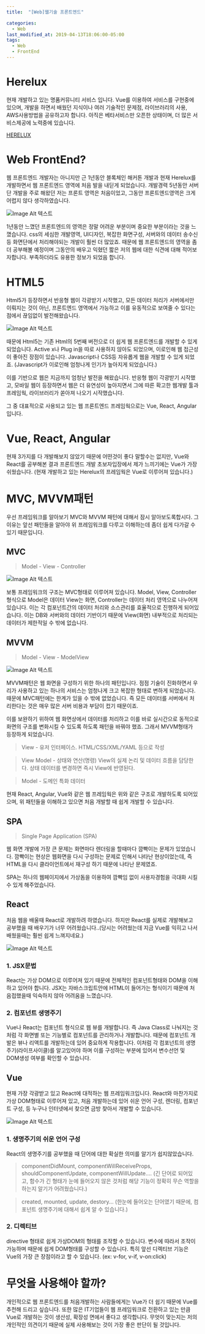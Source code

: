 ```yaml
---
title:  "[Web]웹기술 프론트엔드"

categories:
  - Web
last_modified_at: 2019-04-13T18:06:00-05:00
tags:
  - Web
  - FrontEnd
---
```


# Herelux
현재 개발하고 있는 명품커뮤니티 서비스 입니다. Vue를 이용하여 서비스를 구현중에 있으며, 개발을 하면서 배웠던 지식이나 여러 기술적인 문제점, 라이브러리의 사용, AWS사용방법을 공유하고자 합니다.
아직은 베타서비스만 오픈한 상태이며, 더 많은 서비스제공에 노력중에 있습니다.

[HERELUX](http://www.herelux.com)

# Web FrontEnd?
웹 프론트엔드 개발자는 아니지만 근 1년동안 블록체인 해커톤 개발과 현재 Herelux를 개발하면서 웹 프론트엔드 영역에 처음 발을 내딛게 되었습니다.
개발경력 5년동안 서버단 개발을 주로 해왔던 저는 프론트 영역은 처음이었고, 그동안 프론트엔드영역은 크게 어렵지 않다 생각하였습니다.

![Image Alt 텍스트](/assets/img/frontend.png)

1년동안 느꼈던 프론트엔드의 영역은 정말 어려운 부분이며 중요한 부분이라는 것을 느꼈습니다. css의 세심한 개발영역, UI디자인, 복잡한 화면구성, 서버와의 데이터 송수신 등 화면단에서 처리해야되는 개발이 훨씬 더 많았죠.
때문에 웹 프론트엔드의 영역을 좀 더 공부해볼 예정이며 그동안의 배우고 익혔던 짧은 저의 웹에 대한 식견에 대해 적어보자합니다. 부족하더라도 유용한 정보가 되었음 합니다.

# HTML5
Html5가 등장하면서 반응형 웹이 각광받기 시작했고, 모든 데이터 처리가 서버에서만 이뤄지는 것이 아닌, 프론트엔드 영역에서 가능하고 이를 유동적으로 보여줄 수 있다는 점에서 끊임없이 발전해왔습니다.

![Image Alt 텍스트](/assets/img/html5.jpg)

때문에 Html5는 기존 Html의 5번째 버전으로 더 쉽게 웹 프론트엔드를 개발할 수 있게 되었습니다. Active x나 Plug in을 따로 사용하지 않아도 되었으며, 이로인해 웹 접근성이 좋아진 장점이 있습니다. Javascript나 CSS등 자유롭게 웹을 개발할 수 있게 되었죠. (Javascript가 이로인해 엄청나게 인기가 높아지게 되었습니다.)

이를 기반으로 웹은 지금까지 엄청난 발전을 해왔습니다. 반응형 웹이 각광받기 시작했고, 모바일 웹이 등장하면서 웹은 더 유연성이 높아지면서 그에 따른 확고한 웹개발 툴과 프레임웍, 라이브러리가 쏟아져 나오기 시작했습니다.

그 중 대표적으로 사용되고 있는 웹 프론트엔드 프레임웍으로는 Vue, React, Angular입니다.

# Vue, React, Angular
현재 3가지를 다 개발해보지 않았기 때문에 어떤것이 좋다 말할수는 없지만, Vue와 React를 공부해본 결과 프론트엔드 개발 초보자입장에서 제가 느끼기에는 Vue가 가장 쉬웠습니다. (현재 개발하고 있는 Herelux의 프레임웍은 Vue로 이루어져 있습니다.)

# MVC, MVVM패턴
우선 프레임워크를 알아보기 MVC와 MVVM 패턴에 대해서 잠시 알아보도록합시다. 그 이유는 앞선 패턴들을 알아야 위 프레임워크를 다루고 이해하는데 좀더 쉽게 다가갈 수 있기 때문입니다.

## MVC
> Model - View -  Controller

![Image Alt 텍스트](/assets/img/MVC.jpeg)

보통 프레임워크의 구조는 MVC형태로 이루어져 있습니다. Model, View, Controller 형식으로 Model은 데이터 View는 화면, Controller는 데이터 처리 영역으로 나누어져 있습니다. 이는 각 컴포넌트간의 데이터 처리와 소스관리를 효율적으로 진행하게 되어있습니다. 이는 DB와 서버와의 데이터 기반이기 때문에 View(화면) 내부적으로 처리되는 데이터가 제한적일 수 밖에 없습니다.

## MVVM
> Model - View - ModelView

![Image Alt 텍스트](/assets/img/MVVM패턴.png)

MVVM패턴은 웹 화면을 구성하기 위한 하나의 패턴입니다. 점점 기술이 진화하면서 우리가 사용하고 있는 하나의 서비스는 엄청나게 크고 복잡한 형태로 변하게 되었습니다. 때문에 MVC패턴에는 한계가 있을 수 밖에 없었습니다. 즉 모든 데이터를 서버에서 처리한다는 것은 매우 많은 서버 비용과 부담이 컸기 때문이죠.

이를 보완하기 위하여 웹 화면상에서 데이터를 처리하고 이를 바로 실시간으로 동적으로 화면의 구조를 변화시킬 수 있도록 하도록 패턴을 바꿔야 했죠.
그래서 MVVM형태가 등장하게 되었습니다.

> View - 유저 인터페이스. HTML/CSS/XML/YAML 등으로 작성

> View Model - 상태와 연산(명령) View의 실제 논리 및 데이터 흐름을 담당한다. 상태 데이터를 변경하면 즉시 View에 반영된다.

> Model - 도메인 특화 데이터

현재 React, Angular, Vue와 같은 웹 프레임웍은 위와 같은 구조로 개발하도록 되어있으며, 위 패턴들을 이해하고 있으면 처음 개발할 때 쉽게 개발할 수 있습니다.

## SPA
> Single Page Application (SPA)

웹 화면 개발에 가장 큰 문제는 화면마다 렌더링을 할때마다 깜빡이는 문제가 있었습니다. 깜빡이는 현상은 웹화면을 다시 구성하는 문제로 인해서 나타난 현상이었는데, 즉 HTML을 다시 클라이언트에서 재구성 하기 때문에 나타난 문제였죠.

SPA는 하나의 웹페이지에서 가상돔을 이용하여 깜빡임 없이 사용자경험을 극대화 시킬 수 있게 해주었습니다.

## React
처음 웹을 배울때 React로 개발하려 하였습니다. 하지만 React를 실제로 개발해보고 공부했을 때 배우기가 너무 어려웠습니다..(당시는 어려웠는데 지금 Vue를 익히고 나서 배웠을때는 훨씬 쉽게 느껴지네요.)

![Image Alt 텍스트](/assets/img/react.png)

### 1. JSX문법

React는 가상 DOM으로 이루어져 있기 때문에 전체적인 컴포넌트형태와 DOM을 이해하고 있어야 합니다. JSX는 자바스크립트안에 HTML이 들어가는 형식이기 때문에 처음접했을때 익숙하지 않아 어려움을 느꼈습니다.

### 2. 컴포넌트 생명주기

Vue나 React는 컴포넌트 형식으로 웹 뷰를 개발합니다. 즉 Java Class로 나눠지는 것처럼 각 화면별 또는 기능별로 컴포넌트를 관리하거나 개발합니다. 때문에 컴포넌트 개발은 뷰나 리액트를 개발하는데 있어 중요하게 작용합니다. 이처럼 각 컴포넌트의 생명주기(라이프사이클)를 알고있어야 하며 이를 구성하는 부분에 있어서 변수선언 및 DOM생성 여부를 확인할 수 있습니다.

## Vue
현재 가장 각광받고 있고 React에 대적하는 웹 프레임워크입니다. React와 마찬가지로 가상 DOM형태로 이루어져 있고, 처음 개발하는데 있어 쉬운 언어 구성, 렌더링, 컴포넌트 구성, 등 누구나 인터넷에서 찾으면 금방 찾아서 개발할 수 있습니다.

![Image Alt 텍스트](/assets/img/vue.png)

### 1. 생명주기의 쉬운 언어 구성

React의 생명주기를 공부했을 때 단어에 대한 확실한 의미를 알기가 쉽지않았습니다.

> componentDidMount, componentWillReceiveProps, shouldComponentUpdate, componentWillUpdate....
(긴 단어로 되어있고, 함수가 긴 형태가 눈에 들어오지 않은 것처럼 해당 기능이 정확히 무슨 역할을 하는지 알기가 어려웠습니다.)

> created, mounted, update, destory...
(한눈에 들어오는 단어였기 때문에, 컴포넌트 생명주기에 대해서 쉽게 알 수 있습니다.)

### 2. 디렉티브
directive 형태로 쉽게 가상DOM의 형태를 조작할 수 있습니다. 변수에 따라서 조작이 가능하며 때문에 쉽게 DOM형태를 구성할 수 있습니다. 특히 앞선 디렉티브 기능은 Vue의 가장 큰 장점이라고 할 수 있습니다.
(ex: v-for, v-if, v-on:click)

# 무엇을 사용해야 할까?
개인적으로 웹 프론트엔드를 처음개발하는 사람들에게는 Vue가 더 쉽기 때문에 Vue를 추천해 드리고 싶습니다. 또한 많은 IT기업들이 웹 프레임워크로 전환하고 있는 만큼 Vue로 개발하는 것이 생산성, 확장성 면에서 좋다고 생각합니다.
무엇이 맞는지는 저의 개인적인 의견이기 때문에 실제 사용해보는 것이 가장 좋은 판단이 될 것입니다.
